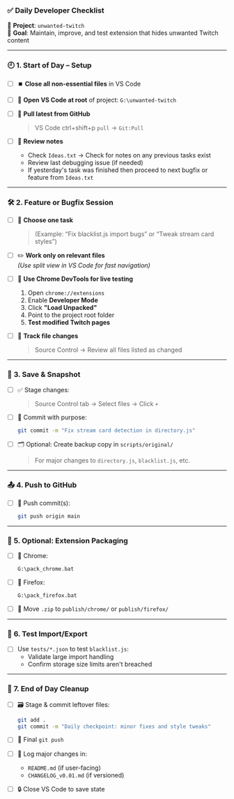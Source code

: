 ### ✅ **Daily Developer Checklist**  
📁 **Project**: `unwanted-twitch`  
🧩 **Goal**: Maintain, improve, and test extension that hides unwanted Twitch content

---

### 🕘 **1. Start of Day – Setup**

- [ ] ⏹️ **Close all non-essential files** in VS Code  
- [ ] 📂 **Open VS Code at root** of project: `G:\unwanted-twitch`
- [ ] 🔁 **Pull latest from GitHub**  
  > VS Code ctrl+shift+p `pull` → `Git:Pull`  
  
- [ ] 🧠 **Review notes**
  - Check `Ideas.txt` → Check for notes on any previous tasks exist
  - Review last debugging issue (if needed)
  - If yesterday's task was finished then proceed to next bugfix or feature from `Ideas.txt`

---

### 🛠️ **2. Feature or Bugfix Session**

- [ ] 🔧 **Choose one task**
  > (Example: “Fix blacklist.js import bugs” or “Tweak stream card styles”)

- [ ] ✏️ **Work only on relevant files**  
  *(Use split view in VS Code for fast navigation)*

- [ ] 🚀 **Use Chrome DevTools for live testing**
  1. Open `chrome://extensions`
  2. Enable **Developer Mode**
  3. Click **"Load Unpacked"**
  4. Point to the project root folder
  5. **Test modified Twitch pages**

- [ ] 👀 **Track file changes**
  > Source Control → Review all files listed as changed

---

### 💾 **3. Save & Snapshot**

- [ ] ✅ Stage changes:
  > Source Control tab → Select files → Click `+`

- [ ] 📝 Commit with purpose:
  ```bash
  git commit -m "Fix stream card detection in directory.js"
  ```

- [ ] 🗂️ Optional: Create backup copy in `scripts/original/`  
  > For major changes to `directory.js`, `blacklist.js`, etc.

---

### 📤 **4. Push to GitHub**

- [ ] 🔼 Push commit(s):
  ```bash
  git push origin main
  ```

---

### 🔁 **5. Optional: Extension Packaging**

- [ ] 🔖 Chrome:
  ```bat
  G:\pack_chrome.bat
  ```

- [ ] 🔖 Firefox:
  ```bat
  G:\pack_firefox.bat
  ```

- [ ] 💾 Move `.zip` to `publish/chrome/` or `publish/firefox/`

---

### 🧪 **6. Test Import/Export**

- [ ] Use `tests/*.json` to test `blacklist.js`:
  - Validate large import handling
  - Confirm storage size limits aren't breached

---

### 🧹 **7. End of Day Cleanup**

- [ ] 🗃️ Stage & commit leftover files:
  ```bash
  git add .
  git commit -m "Daily checkpoint: minor fixes and style tweaks"
  ```

- [ ] 🔁 Final `git push`

- [ ] 📝 Log major changes in:
  - `README.md` (if user-facing)
  - `CHANGELOG_v0.01.md` (if versioned)

- [ ] 🔒 Close VS Code to save state